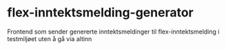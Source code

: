# flex-inntektsmelding-generator
Frontend som sender genererte inntektsmeldinger til flex-inntektsmelding i testmiljøet uten å gå via altinn
